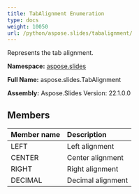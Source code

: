 ```yaml
---
title: TabAlignment Enumeration
type: docs
weight: 10050
url: /python/aspose.slides/tabalignment/
---
```


Represents the tab alignment.

**Namespace:** [aspose.slides](/python/aspose.slides/)

**Full Name:** aspose.slides.TabAlignment

**Assembly:**  Aspose.Slides Version: 22.1.0.0

## **Members**
|**Member name**|**Description**|
| :- | :- |
|LEFT|Left alignment|
|CENTER|Center alignment|
|RIGHT|Right alignment|
|DECIMAL|Decimal alignment|
